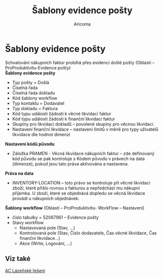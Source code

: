 ﻿---
    title: "Šablony evidence pošty"
    author: Aricoma
    ms.date: 04/30/2018
    ms.topic: article
    ms.prod: dynamics-nav-2017
    ms.contentlocale: cs-cz
    ms.lasthandoff: 04/30/2018
---

# Šablony evidence pošty
Schvalování nákupních faktur probíhá přes evidenci došlé pošty (Oblasti – ProProduktivitu-Evidence pošty)  
**Šablony evidence pošty**  
-	Typ pošty = Došlá
-	Číselná řada
-	Číselná řada dokladu
-	Kód šablony workflow
-	Typ kontaktu = Dodavatel
-	Typ dokladu = Faktura
-	Kód typu události žádosti k věcné likvidaci faktur
-	Kód typu události žádosti k finanční likvidaci faktur
-	Skupiny pro likvidaci dokladů – povolené skupiny pro věcnou likvidaci.  
-	Nastavení finanční likvidace – nastavení limitů v měně pro typy uživatelů likvidace dle hodnot dimenzí  

**Nastavení kódů původu**  
-	Záložka PRAMEN - Věcná likvidace nákupních faktur – zde definovaný kód původu se pak kontroluje s Kódem původu v právech na data (dimenze), pokud jsou tato práva aktivována a nastavena.

**Práva na data**  
-	INVENTORY-LOCATION – toto právo se kontroluje při věcné likvidaci zboží, které přišlo rovnou s fakturou a nepředchází mu nákupní příjemka. U zboží, které se objednává dopředu se věcná likvidace provádí u nákupních objednávek.

**Šablony workflow** (Oblasti – ProProduktivitu- WorkFlow – Nastavení)  
-	číslo tabulky = 52067961 – Evidence pošty
-	Stavy workflow	
	-	Nastavovaná pole (Stav,  …) 
	-	Kontrolovaná pole (Stav, Číslo dodavatele, Čas věcné likvidace, Čas finanční likvidace…)
	-	Akce (Write, Logování, …)

## <a name="see-also"></a>Viz také
[AC Lázeňské řešení](ac-spa-solution.md)